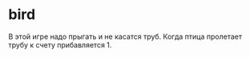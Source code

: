 # bird

В этой игре надо прыгать и не касатся труб.
Когда птица пролетает трубу к счету прибавляется 1.
